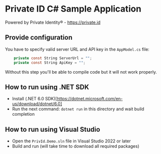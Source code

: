 # Private ID C# Sample Application

Powered by Private Identity® - https://private.id

## Provide configuration

You have to specify valid server URL and API key in the `AppModel.cs` file:

```cs
    private const String ServerUrl = "";
    private const String ApiKey = "";
```

Without this step you'll be able to compile code but it will not work properly.

## How to run using .NET SDK

- Install (.NET 6.0 SDK)[https://dotnet.microsoft.com/en-us/download/dotnet/6.0]
- Run the next command: `dotnet run` in this directory and wait build completion

## How to run using Visual Studio

- Open the `PrivId.Demo.sln` file in Visual Studio 2022 or later
- Build and run (will take time to download all required packages)
